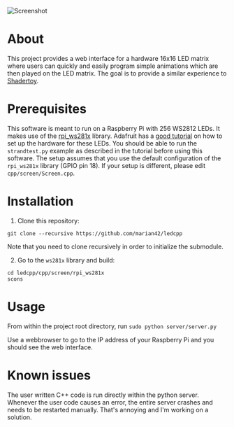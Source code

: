 ![Screenshot](https://i.imgur.com/dB2leW9.png)

# About

This project provides a web interface for a hardware 16x16 LED matrix where users can quickly and easily program simple animations which are then played on the LED matrix.
The goal is to provide a similar experience to [Shadertoy](https://shadertoy.com).

# Prerequisites
This software is meant to run on a Raspberry Pi with 256 WS2812 LEDs.
It makes use of the [rpi_ws281x](https://github.com/jgarff/rpi_ws281x) library.
Adafruit has a [good tutorial](https://learn.adafruit.com/neopixels-on-raspberry-pi?view=all) on how to set up the hardware for these LEDs.
You should be able to run the `strandtest.py` example as described in the tutorial before using this software.
The setup assumes that you use the default configuration of the `rpi_ws281x` library (GPIO pin 18).
If your setup is different, please edit `cpp/screen/Screen.cpp`.

# Installation

1. Clone this repository:
```
git clone --recursive https://github.com/marian42/ledcpp
```
Note that you need to clone recursively in order to initialize the submodule.

2.  Go to the `ws281x` library and build:
```
cd ledcpp/cpp/screen/rpi_ws281x
scons
```

# Usage

From within the project root directory, run `sudo python server/server.py`

Use a webbrowser to go to the IP address of your Raspberry Pi and you should see the web interface.

# Known issues

The user written C++ code is run directly within the python server.
Whenever the user code causes an error, the entire server crashes and needs to be restarted manually.
That's annoying and I'm working on a solution.
